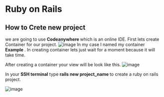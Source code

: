 # Ruby on Rails
## How to Crete new project
we are going to use <b> Codeanywhere </b> which is an online IDE.
First lets create Container for our project.
![image](https://user-images.githubusercontent.com/57380210/74117045-2947e300-4bf1-11ea-8e61-3869e738facc.png)
In my case I named my container <b> Example </b>. In creating container lets just wait for a moment because it will take time.

After creating a container your view will be look like this.
![image](https://user-images.githubusercontent.com/57380210/74117201-dae71400-4bf1-11ea-890f-5f2415b5fb38.png)

In your <b>SSH terminal</b> type <b> rails new project_name </b> to create a ruby on rails project.

![image](https://user-images.githubusercontent.com/57380210/74117380-695b9580-4bf2-11ea-8d82-687d3b3a69f3.png)
